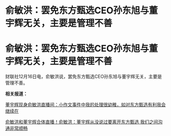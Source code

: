 # 俞敏洪：罢免东方甄选CEO孙东旭与董宇辉无关，主要是管理不善

# 俞敏洪：罢免东方甄选CEO孙东旭与董宇辉无关，主要是管理不善

财联社12月16日电，俞敏洪说，罢免东方甄选CEO孙东旭与董宇辉无关，主要是管理不善。

**相关报道：**

[董宇辉现身俞敏洪直播间：小作文事件中我的处理很幼稚，如对东方甄选有利我会继续在
](https://news.qq.com/rain/a/20231216A07C7K00)

[俞敏洪和董宇辉合体直播！俞敏洪：董宇辉从没说过要离开东方甄选 我们之间沟通非常顺畅
](https://news.qq.com/rain/a/20231216A0790C00)

